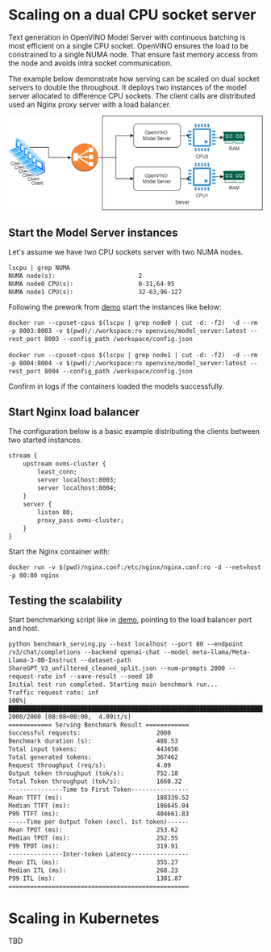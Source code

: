 # Scaling on a dual CPU socket server

Text generation in OpenVINO Model Server with continuous batching is most efficient on a single CPU socket. OpenVINO ensures the load to be constrained to a single NUMA node. 
That ensure fast memory access from the node and avoids intra socket communication.

The example below demonstrate how serving can be scaled on dual socket servers to double the throughout. 
It deploys two instances of the model server allocated to difference CPU sockets. The client calls are distributed used an Nginx proxy server with a load balancer.

![drawing](./loadbalancing.png)

## Start the Model Server instances

Let's assume we have two CPU sockets server with two NUMA nodes. 
```
lscpu | grep NUMA
NUMA node(s):                       2
NUMA node0 CPU(s):                  0-31,64-95
NUMA node1 CPU(s):                  32-63,96-127
```
Following the prework from [demo](../README.md) start the instances like below:
```
docker run --cpuset-cpus $(lscpu | grep node0 | cut -d: -f2)  -d --rm -p 8003:8003 -v $(pwd)/:/workspace:ro openvino/model_server:latest --rest_port 8003 --config_path /workspace/config.json

docker run --cpuset-cpus $(lscpu | grep node1 | cut -d: -f2)  -d --rm -p 8004:8004 -v $(pwd)/:/workspace:ro openvino/model_server:latest --rest_port 8004 --config_path /workspace/config.json
```
Confirm in logs if the containers loaded the models successfully.

## Start Nginx load balancer

The configuration below is a basic example distributing the clients between two started instances.
```
stream {
    upstream ovms-cluster {
        least_conn;
        server localhost:8003;
        server localhost:8004;
    }
    server {
        listen 80;
        proxy_pass ovms-cluster;
    }
}
```
Start the Nginx container with: 
```
docker run -v $(pwd)/nginx.conf:/etc/nginx/nginx.conf:ro -d --net=host -p 80:80 nginx
```

## Testing the scalability

Start benchmarking script like in [demo](../README.md), pointing to the load balancer port and host.
```
python benchmark_serving.py --host localhost --port 80 --endpoint /v3/chat/completions --backend openai-chat --model meta-llama/Meta-Llama-3-8B-Instruct --dataset-path ShareGPT_V3_unfiltered_cleaned_split.json --num-prompts 2000 --request-rate inf --save-result --seed 10
Initial test run completed. Starting main benchmark run...
Traffic request rate: inf
100%|██████████████████████████████████████████████████████████████████████████████████████████████████████████████████████████████████████████████████████████████████████████████████████████████████████████████████████████████| 2000/2000 [08:08<00:00,  4.09it/s]
============ Serving Benchmark Result ============
Successful requests:                     2000
Benchmark duration (s):                  488.53
Total input tokens:                      443650
Total generated tokens:                  367462
Request throughput (req/s):              4.09
Output token throughput (tok/s):         752.18
Total Token throughput (tok/s):          1660.32
---------------Time to First Token----------------
Mean TTFT (ms):                          188339.52
Median TTFT (ms):                        186645.04
P99 TTFT (ms):                           404661.83
-----Time per Output Token (excl. 1st token)------
Mean TPOT (ms):                          253.62
Median TPOT (ms):                        252.55
P99 TPOT (ms):                           319.91
---------------Inter-token Latency----------------
Mean ITL (ms):                           355.27
Median ITL (ms):                         268.23
P99 ITL (ms):                            1301.87
==================================================
```



# Scaling in Kubernetes

TBD
